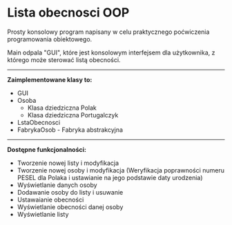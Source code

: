 # Lista obecnosci OOP

Prosty konsolowy program napisany w celu praktycznego poćwiczenia programowania obiektowego.

Main odpala "GUI", które jest konsolowym interfejsem dla użytkownika, z którego może sterować listą obecności.
<hr>

**Zaimplementowane klasy to:**
- GUI
- Osoba
    - Klasa dziedziczna Polak
    - Klasa dziedziczna Portugalczyk
- LstaObecnosci
- FabrykaOsob - Fabryka abstrakcyjna
<hr>

**Dostępne funkcjonalności:**
- Tworzenie nowej listy i modyfikacja
- Tworzenie nowej osoby i modyfikacja (Weryfikacja poprawności numeru PESEL dla Polaka i ustawianie na jego podstawie daty urodzenia)
- Wyświetlanie danych osoby
- Dodawanie osoby do listy i usuwanie
- Ustawaianie obecności
- Wyświetlanie obecności danej osoby
- Wyświetlanie listy
